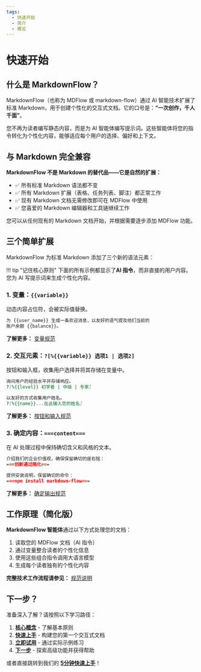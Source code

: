 ```yaml
---
tags:
  - 快速开始
  - 简介
  - 概览
---
```


# 快速开始

## 什么是 MarkdownFlow？

MarkdownFlow（也称为 MDFlow 或 markdown-flow）通过 AI 智能技术扩展了标准 Markdown，用于创建个性化的交互式文档。它的口号是：**“一次创作，千人千面”**。

您不再为读者编写静态内容，而是为 AI 智能体编写提示词。这些智能体将您的指令转化为个性化内容，能够适应每个用户的选择、偏好和上下文。

## 与 Markdown 完全兼容

**MarkdownFlow 不是 Markdown 的替代品——它是自然的扩展：**

- ✅ 所有标准 Markdown 语法都不变
- ✅ 所有 Markdown 扩展（表格、任务列表、脚注）都正常工作
- ✅ 现有 Markdown 文档无需修改即可在 MDFlow 中使用
- ✅ 您喜爱的 Markdown 编辑器和工具链继续工作

您可以从任何现有的 Markdown 文档开始，并根据需要逐步添加 MDFlow 功能。

## 三个简单扩展

MarkdownFlow 为标准 Markdown 添加了三个新的语法元素：

!!! tip "记住核心原则"
    下面的所有示例都显示了**AI 指令**，而非直接的用户内容。您为 AI 写提示词来生成个性化内容。

### 1. 变量：`{{variable}}`

动态内容占位符，会被实际值替换。

```markdown
为 {{user_name}} 生成一条欢迎消息，以友好的语气提及他们当前的
账户余额 {{balance}}。
```

**了解更多：** [变量规范](specification/variables.md)

### 2. 交互元素：`?[%{{variable}} 选项1 | 选项2]`

按钮和输入框，收集用户选择并将其存储在变量中。

```markdown
询问用户的经验水平并存储响应。
?[%{{level}} 初学者 | 中级 | 专家]

以友好的方式收集用户姓名。
?[%{{name}}...在此输入您的姓名]
```

**了解更多：** [按钮和输入规范](specification/button-input.md)

### 3. 确定内容：`===content===`

在 AI 处理过程中保持确切含义和风格的文本。

```markdown
介绍我们的企业价值观，确保保留确切的座右铭：
===创新通过简化===

提供安装说明，保留确切的命令：
===npm install markdown-flow===
```

**了解更多：** [确定输出规范](specification/preserved-output.md)

## 工作原理（简化版）

**MarkdownFlow 智能体**通过以下方式处理您的文档：

1. 读取您的 MDFlow 文档（AI 指令）
2. 通过变量整合读者的个性化信息
3. 使用这些组合指令调用大语言模型
4. 生成每个读者独有的个性化内容

**完整技术工作流程请参见：** [规范说明](specification/how-it-works.md)

## 下一步？

准备深入了解？请按照以下学习路径：

1. **[核心概念](getting-started/concepts.md)** - 了解基本原则
2. **[快速上手](getting-started/quick-start.md)** - 构建您的第一个交互式文档
3. **[立即试用](https://play.mdflow.run)** - 通过实际示例练习
4. **[下一步](getting-started/next-steps.md)** - 探索高级功能并获得帮助

或者直接跳转到我们的 **[5分钟快速上手](getting-started/quick-start.md)**！
